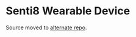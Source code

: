 # Senti8 Wearable Device

Source moved to [alternate repo](https://github.com/Senti8/neopixel_cuff).
